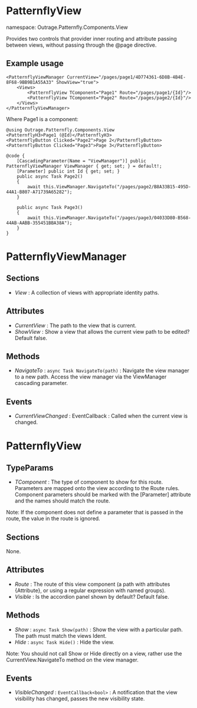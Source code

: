 ﻿

# PatternflyView

namespace: Outrage.Patternfly.Components.View

Provides two controls that provider inner routing and attribute passing between views, without passing through the @page directive.

## Example usage
```
<PatternflyViewManager CurrentView="/pages/page1/4D774361-6D8B-4B4E-8F68-9BB9B1A55A33" ShowView="true">
    <Views>
        <PatternflyView TComponent="Page1" Route="/pages/page1/{Id}"/>
        <PatternflyView TComponent="Page2" Route="/pages/page2/{Id}"/>
    </Views>
</PatternflyViewManager>
```
Where Page1 is a component:
```
@using Outrage.Patternfly.Components.View
<PatternflyH3>Page1 (@Id)</PatternflyH3>
<PatternflyButton Clicked="Page2">Page 2</PatternflyButton>
<PatternflyButton Clicked="Page3">Page 3</PatternflyButton>

@code {
    [CascadingParameter(Name = "ViewManager")] public PatternflyViewManager ViewManager { get; set; } = default!;
    [Parameter] public int Id { get; set; }
    public async Task Page2()
    {
        await this.ViewManager.NavigateTo("/pages/page2/B8A33B15-495D-44A1-B807-A71739A65282");
    }
    
    public async Task Page3()
    {
        await this.ViewManager.NavigateTo("/pages/page3/04033D80-B568-44AB-AABB-355451BBA38A");
    }
}
```

# PatternflyViewManager

## Sections

* *View* : A collection of views with appropriate identity paths.

## Attributes

* *CurrentView* : The path to the view that is current.
* *ShowView* : Show a view that allows the current view path to be edited? Default false.

## Methods

* *NavigateTo* : `async Task NavigateTo(path)` : Navigate the view manager to a new path.  Access the view manager via the ViewManager cascading parameter.

## Events

* *CurrentViewChanged* : EventCallback<string> : Called when the current view is changed.

# PatternflyView

## TypeParams

* *TComponent* : The type of component to show for this route. Parameters are mapped onto the view according to the Route rules.  Component parameters should be marked with the [Parameter] attribute and the names should match the route.

Note: If the component does not define a parameter that is passed in the route, the value in the route is ignored.

## Sections

None.

## Attributes

* *Route* : The route of this view component (a path with attributes {Attribute}, or using a regular expression with named groups).
* *Visible* : Is the accordion panel shown by default? Default false.

## Methods

* *Show* : `async Task Show(path)` : Show the view with a particular path.  The path must match the views Ident.
* *Hide* : `async Task Hide()` : Hide the view.

Note: You should not call Show or Hide directly on a view, rather use the CurrentView.NavigateTo method on the view manager.

## Events

* *VisibleChanged* : `EventCallback<bool>` : A notification that the view visibility has changed, passes the new visibility state.